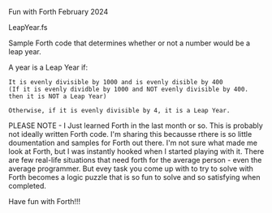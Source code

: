 Fun with Forth
February 2024

LeapYear.fs

Sample Forth code that determines whether or not a number would be a leap year.

A year is a Leap Year if:

    It is evenly divisible by 1000 and is evenly disible by 400
    (If it is evenly dividble by 1000 and NOT evenly divisible by 400. then it is NOT a Leap Year)

    Otherwise, if it is evenly divisible by 4, it is a Leap Year.

PLEASE NOTE - I Just learned Forth in the last month or so. This is probably not ideally written Forth code.
I'm sharing this becausse rthere is so little doumentation and samples for Forth out there.
I'm not sure what made me look at Forth, but I was instantly hooked when I started playing with it.
There are few real-life situations that need forth for the average person - even the average programmer.
But evey task you come up with to try to solve with Forth becomes a logic puzzle that is so fun to
solve and so satisfying when completed.

Have fun with Forth!!!
